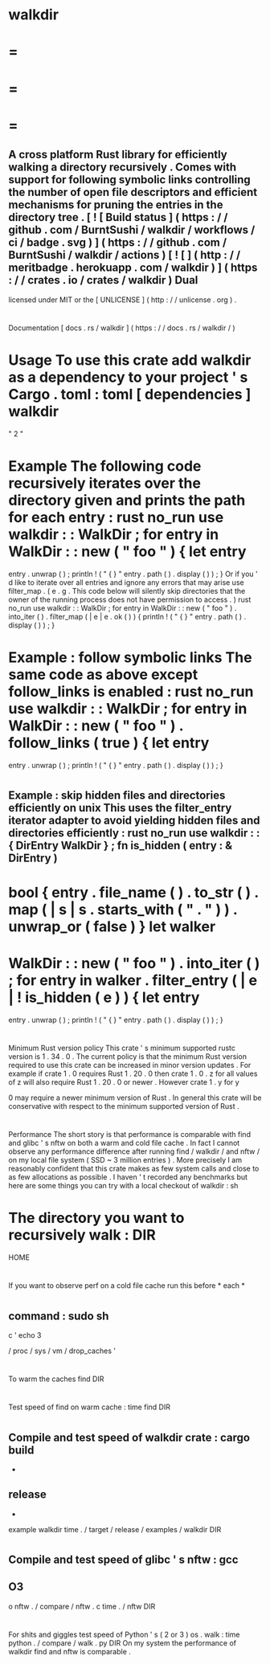 walkdir
=
=
=
=
=
=
=
A
cross
platform
Rust
library
for
efficiently
walking
a
directory
recursively
.
Comes
with
support
for
following
symbolic
links
controlling
the
number
of
open
file
descriptors
and
efficient
mechanisms
for
pruning
the
entries
in
the
directory
tree
.
[
!
[
Build
status
]
(
https
:
/
/
github
.
com
/
BurntSushi
/
walkdir
/
workflows
/
ci
/
badge
.
svg
)
]
(
https
:
/
/
github
.
com
/
BurntSushi
/
walkdir
/
actions
)
[
!
[
]
(
http
:
/
/
meritbadge
.
herokuapp
.
com
/
walkdir
)
]
(
https
:
/
/
crates
.
io
/
crates
/
walkdir
)
Dual
-
licensed
under
MIT
or
the
[
UNLICENSE
]
(
http
:
/
/
unlicense
.
org
)
.
#
#
#
Documentation
[
docs
.
rs
/
walkdir
]
(
https
:
/
/
docs
.
rs
/
walkdir
/
)
#
#
#
Usage
To
use
this
crate
add
walkdir
as
a
dependency
to
your
project
'
s
Cargo
.
toml
:
toml
[
dependencies
]
walkdir
=
"
2
"
#
#
#
Example
The
following
code
recursively
iterates
over
the
directory
given
and
prints
the
path
for
each
entry
:
rust
no_run
use
walkdir
:
:
WalkDir
;
for
entry
in
WalkDir
:
:
new
(
"
foo
"
)
{
let
entry
=
entry
.
unwrap
(
)
;
println
!
(
"
{
}
"
entry
.
path
(
)
.
display
(
)
)
;
}
Or
if
you
'
d
like
to
iterate
over
all
entries
and
ignore
any
errors
that
may
arise
use
filter_map
.
(
e
.
g
.
This
code
below
will
silently
skip
directories
that
the
owner
of
the
running
process
does
not
have
permission
to
access
.
)
rust
no_run
use
walkdir
:
:
WalkDir
;
for
entry
in
WalkDir
:
:
new
(
"
foo
"
)
.
into_iter
(
)
.
filter_map
(
|
e
|
e
.
ok
(
)
)
{
println
!
(
"
{
}
"
entry
.
path
(
)
.
display
(
)
)
;
}
#
#
#
Example
:
follow
symbolic
links
The
same
code
as
above
except
follow_links
is
enabled
:
rust
no_run
use
walkdir
:
:
WalkDir
;
for
entry
in
WalkDir
:
:
new
(
"
foo
"
)
.
follow_links
(
true
)
{
let
entry
=
entry
.
unwrap
(
)
;
println
!
(
"
{
}
"
entry
.
path
(
)
.
display
(
)
)
;
}
#
#
#
Example
:
skip
hidden
files
and
directories
efficiently
on
unix
This
uses
the
filter_entry
iterator
adapter
to
avoid
yielding
hidden
files
and
directories
efficiently
:
rust
no_run
use
walkdir
:
:
{
DirEntry
WalkDir
}
;
fn
is_hidden
(
entry
:
&
DirEntry
)
-
>
bool
{
entry
.
file_name
(
)
.
to_str
(
)
.
map
(
|
s
|
s
.
starts_with
(
"
.
"
)
)
.
unwrap_or
(
false
)
}
let
walker
=
WalkDir
:
:
new
(
"
foo
"
)
.
into_iter
(
)
;
for
entry
in
walker
.
filter_entry
(
|
e
|
!
is_hidden
(
e
)
)
{
let
entry
=
entry
.
unwrap
(
)
;
println
!
(
"
{
}
"
entry
.
path
(
)
.
display
(
)
)
;
}
#
#
#
Minimum
Rust
version
policy
This
crate
'
s
minimum
supported
rustc
version
is
1
.
34
.
0
.
The
current
policy
is
that
the
minimum
Rust
version
required
to
use
this
crate
can
be
increased
in
minor
version
updates
.
For
example
if
crate
1
.
0
requires
Rust
1
.
20
.
0
then
crate
1
.
0
.
z
for
all
values
of
z
will
also
require
Rust
1
.
20
.
0
or
newer
.
However
crate
1
.
y
for
y
>
0
may
require
a
newer
minimum
version
of
Rust
.
In
general
this
crate
will
be
conservative
with
respect
to
the
minimum
supported
version
of
Rust
.
#
#
#
Performance
The
short
story
is
that
performance
is
comparable
with
find
and
glibc
'
s
nftw
on
both
a
warm
and
cold
file
cache
.
In
fact
I
cannot
observe
any
performance
difference
after
running
find
/
walkdir
/
and
nftw
/
on
my
local
file
system
(
SSD
~
3
million
entries
)
.
More
precisely
I
am
reasonably
confident
that
this
crate
makes
as
few
system
calls
and
close
to
as
few
allocations
as
possible
.
I
haven
'
t
recorded
any
benchmarks
but
here
are
some
things
you
can
try
with
a
local
checkout
of
walkdir
:
sh
#
The
directory
you
want
to
recursively
walk
:
DIR
=
HOME
#
If
you
want
to
observe
perf
on
a
cold
file
cache
run
this
before
*
each
*
#
command
:
sudo
sh
-
c
'
echo
3
>
/
proc
/
sys
/
vm
/
drop_caches
'
#
To
warm
the
caches
find
DIR
#
Test
speed
of
find
on
warm
cache
:
time
find
DIR
#
Compile
and
test
speed
of
walkdir
crate
:
cargo
build
-
-
release
-
-
example
walkdir
time
.
/
target
/
release
/
examples
/
walkdir
DIR
#
Compile
and
test
speed
of
glibc
'
s
nftw
:
gcc
-
O3
-
o
nftw
.
/
compare
/
nftw
.
c
time
.
/
nftw
DIR
#
For
shits
and
giggles
test
speed
of
Python
'
s
(
2
or
3
)
os
.
walk
:
time
python
.
/
compare
/
walk
.
py
DIR
On
my
system
the
performance
of
walkdir
find
and
nftw
is
comparable
.
